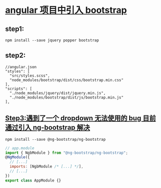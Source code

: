 # [angular 项目中引入 bootstrap](https://codeburst.io/getting-started-with-angular-7-and-bootstrap-4-styling-6011b206080)

## step1:

```
npm install --save jquery popper bootstrap
```

## step2:

```
//angular.json
"styles": [
  "src/styles.scss",
  "node_modules/bootstrap/dist/css/bootstrap.min.css"
],
"scripts": [
  "./node_modules/jquery/dist/jquery.min.js",
  "./node_modules/bootstrap/dist/js/bootstrap.min.js"
],
```

## [Step3:遇到了一个 dropdown 无法使用的 bug 目前通过引入 ng-bootstrap 解决](https://www.techiediaries.com/angular-bootstrap-ui/)

```shell
npm install --save @ng-bootstrap/ng-bootstrap
```

```javascript
// app.module
import { NgbModule } from "@ng-bootstrap/ng-bootstrap";
@NgModule({
  // [...]
  imports: [NgbModule /* [...] */],
  // [...]
})
export class AppModule {}
```
